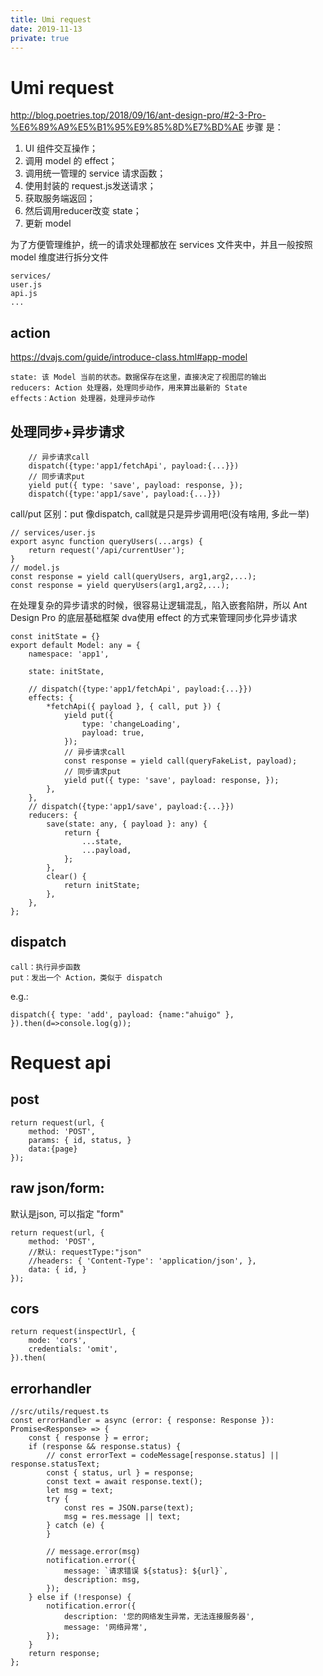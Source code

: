 ```yaml
---
title: Umi request
date: 2019-11-13
private: true
---
```

# Umi request
http://blog.poetries.top/2018/09/16/ant-design-pro/#2-3-Pro-%E6%89%A9%E5%B1%95%E9%85%8D%E7%BD%AE
步骤 是：
1. UI 组件交互操作；
1. 调用 model 的 effect；
1. 调用统一管理的 service 请求函数；
1. 使用封装的 request.js发送请求；
1. 获取服务端返回；
1. 然后调用reducer改变 state；
1. 更新 model

为了方便管理维护，统一的请求处理都放在 services 文件夹中，并且一般按照 model 维度进行拆分文件

    services/
    user.js
    api.js
    ...

## action
https://dvajs.com/guide/introduce-class.html#app-model

    state: 该 Model 当前的状态。数据保存在这里，直接决定了视图层的输出
    reducers: Action 处理器，处理同步动作，用来算出最新的 State
    effects：Action 处理器，处理异步动作


## 处理同步+异步请求

        // 异步请求call
        dispatch({type:'app1/fetchApi', payload:{...}})
        // 同步请求put
        yield put({ type: 'save', payload: response, });
        dispatch({type:'app1/save', payload:{...}})

call/put 区别：put 像dispatch, call就是只是异步调用吧(没有啥用, 多此一举)

    // services/user.js
    export async function queryUsers(...args) {
        return request('/api/currentUser');
    }
    // model.js
    const response = yield call(queryUsers, arg1,arg2,...);
    const response = yield queryUsers(arg1,arg2,...);

在处理复杂的异步请求的时候，很容易让逻辑混乱，陷入嵌套陷阱，所以 Ant Design Pro 的底层基础框架 dva使用 effect 的方式来管理同步化异步请求

    const initState = {}
    export default Model: any = {
        namespace: 'app1',

        state: initState,

        // dispatch({type:'app1/fetchApi', payload:{...}})
        effects: {
            *fetchApi({ payload }, { call, put }) {
                yield put({
                    type: 'changeLoading',
                    payload: true,
                });
                // 异步请求call
                const response = yield call(queryFakeList, payload);
                // 同步请求put
                yield put({ type: 'save', payload: response, });
            },
        },
        // dispatch({type:'app1/save', payload:{...}})
        reducers: {
            save(state: any, { payload }: any) {
                return {
                    ...state,
                    ...payload,
                };
            },
            clear() {
                return initState;
            },
        },
    };



## dispatch
    call：执行异步函数
    put：发出一个 Action，类似于 dispatch

e.g.:

    dispatch({ type: 'add', payload: {name:"ahuigo" }, }).then(d=>console.log(g));
    
# Request api
## post
    return request(url, {
        method: 'POST',
        params: { id, status, }
        data:{page}
    });

## raw json/form:
默认是json, 可以指定 "form"

    return request(url, {
        method: 'POST',
        //默认: requestType:"json" 
        //headers: { 'Content-Type': 'application/json', },
        data: { id, }
    });

## cors
    return request(inspectUrl, {
        mode: 'cors',
        credentials: 'omit',
    }).then(

## errorhandler

    //src/utils/request.ts
    const errorHandler = async (error: { response: Response }): Promise<Response> => {
        const { response } = error;
        if (response && response.status) {
            // const errorText = codeMessage[response.status] || response.statusText;
            const { status, url } = response;
            const text = await response.text();
            let msg = text;
            try {
                const res = JSON.parse(text);
                msg = res.message || text;
            } catch (e) {
            }

            // message.error(msg)
            notification.error({
                message: `请求错误 ${status}: ${url}`,
                description: msg,
            });
        } else if (!response) {
            notification.error({
                description: '您的网络发生异常，无法连接服务器',
                message: '网络异常',
            });
        }
        return response;
    };